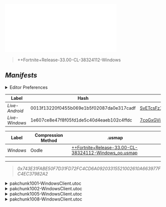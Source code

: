 <a href="#manifests">
  <img style="pointer-events: none" src="https://raw.githubusercontent.com/Tectors/fn-archive/master/.github/source/dependents/gen.33.00.svg" width="360" height="155"\>
</a>

 >  
  
  > ++Fortnite+Release-33.00-CL-38324112-Windows

## *Manifests*
<details>
  <summary>Editor Preferences</summary>

 > 
    ((Value="0xC9BD00E93B9D7B3DE48BA868CAA4F891442723F019E5244135E54EC6C92F16D3",Guid="0F1A245C2EF5E1635F88A4612C7118CB"),(Value="0xD4E0770E6D14412BA6138AAB370E65A535A0C756E312A385137FACDD7A3856EE",Guid="2D7CC66E132AF5D216B481F2D0B56EB7"),(Value="0x58DB401A134BEC96B9B8244CB9240EEF84D5EEF33091B48C49E5F213F0A63B2C",Guid="6F6C4D2FDC4CE08C906A1D23BE9271F3"),(Value="0x537295D45E7E52427CAA2FCB0155922C3E2DB285517B3C59A2764F454FA8240F",Guid="C98E633AA0E95A61566731B2BC1572E5"))
</details>

| Label | Hash | Route |
| - | - | - |
| *Live-Android* | 0013f13220f0455b069e1b5f02087da0e317cadf | [SvETcsFz10BpTCuMOEaEAvsBT6EYyg](https://github.com/Tectors/fn-archive/blob/master/manifests/SvETcsFz10BpTCuMOEaEAvsBT6EYyg.manifest) |
| *Live-Windows* | 1e607ce8e47f8f05fd1de5c40d4eaeb102c4ffdc | [7coGxGVi9_zAIFE_Ckeq0NvU4Wyktw](https://github.com/Tectors/fn-archive/blob/master/manifests/7coGxGVi9_zAIFE_Ckeq0NvU4Wyktw.manifest) |


| Label | Compression Method | .usmap |
| - | - | - |
| *Windows* | Oodle | [++Fortnite+Release-33.00-CL-38324112-Windows_oo.usmap](https://github.com/Tectors/fn-archive/blob/master/manifests/mappings/++Fortnite+Release-33.00-CL-38324112-Windows_oo.usmap) |

---

> *0x743E31FABE50F7D31FD72FC4CD6A09203315521002610A663977FC4EC37982A2*

<details>
  <summary>pakchunk1001-WindowsClient.utoc</summary>

 > 
    0xC9BD00E93B9D7B3DE48BA868CAA4F891442723F019E5244135E54EC6C92F16D3
    KEYCHAIN: 0F1A245C2EF5E1635F88A4612C7118CB:yb0A6Tudez3ki6hoyqT4kUQnI/AZ5SRBNeVOxskvFtM=

  <img src="https://raw.githubusercontent.com/Tectors/fn-archive/master/.github/source/dependents/referred/Pickaxe_KelpLinenMagnesium.svg" width="100"> <img src="https://raw.githubusercontent.com/Tectors/fn-archive/master/.github/source/dependents/referred/LoadingScreen_KelpLinenMagnesium.svg" width="100"> <img src="https://raw.githubusercontent.com/Tectors/fn-archive/master/.github/source/dependents/referred/Character_KelpLinenMagnesium.svg" width="100"> <img src="https://raw.githubusercontent.com/Tectors/fn-archive/master/.github/source/dependents/referred/Backpack_KelpLinenMagnesium.svg" width="100"> 
</details>

<details>
  <summary>pakchunk1002-WindowsClient.utoc</summary>

 > 
    0xD4E0770E6D14412BA6138AAB370E65A535A0C756E312A385137FACDD7A3856EE
    KEYCHAIN: 2D7CC66E132AF5D216B481F2D0B56EB7:1OB3Dm0UQSumE4qrNw5lpTWgx1bjEqOFE3+s3Xo4Vu4=

  <img src="https://raw.githubusercontent.com/Tectors/fn-archive/master/.github/source/dependents/referred/Shoes_LungeStreamTenor.svg" width="100"> <img src="https://raw.githubusercontent.com/Tectors/fn-archive/master/.github/source/dependents/referred/Shoes_LungeStreamForte.svg" width="100"> <img src="https://raw.githubusercontent.com/Tectors/fn-archive/master/.github/source/dependents/referred/Shoes_LungeStreamClef.svg" width="100"> <img src="https://raw.githubusercontent.com/Tectors/fn-archive/master/.github/source/dependents/referred/Shoes_FunnyBunny.svg" width="100"> 
</details>

<details>
  <summary>pakchunk1005-WindowsClient.utoc</summary>

 > 
    0x58DB401A134BEC96B9B8244CB9240EEF84D5EEF33091B48C49E5F213F0A63B2C
    KEYCHAIN: 6F6C4D2FDC4CE08C906A1D23BE9271F3:WNtAGhNL7Ja5uCRMuSQO74TV7vMwkbSMSeXyE/CmOyw=

  <img src="https://raw.githubusercontent.com/Tectors/fn-archive/master/.github/source/dependents/referred/EID_Takeout.svg" width="100"> 
</details>

<details>
  <summary>pakchunk1008-WindowsClient.utoc</summary>

 > 
    0x537295D45E7E52427CAA2FCB0155922C3E2DB285517B3C59A2764F454FA8240F
    KEYCHAIN: C98E633AA0E95A61566731B2BC1572E5:U3KV1F5+UkJ8qi/LAVWSLD4tsoVRezxZonZPRU+oJA8=

  <img src="https://raw.githubusercontent.com/Tectors/fn-archive/master/.github/source/dependents/referred/EID_Kelplinen_Calcium.svg" width="100"> <img src="https://raw.githubusercontent.com/Tectors/fn-archive/master/.github/source/dependents/referred/Contrail_KelpLinen.svg" width="100"> 
</details>

